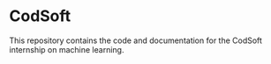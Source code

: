 # CodSoft
This repository contains the code and documentation for the CodSoft internship on machine learning.
